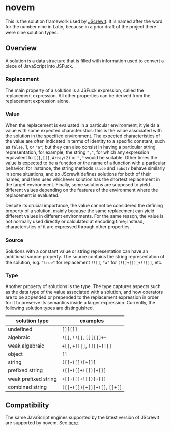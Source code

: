 # novem

This is the solution framework used by [JScrewIt](https://github.com/fasttime/JScrewIt).
It is named after the word for the number nine in Latin, because in a prior draft of the project
there were nine solution types.

## Overview

A solution is a data structure that is filled with information used to convert a piece of JavaScript
into JSFuck.

### Replacement

The main property of a solution is a JSFuck expression, called the replacement expression.
All other properties can be derived from the replacement expression alone.

### Value

When the replacement is evaluated in a particular environment, it yields a value with some expected
characteristics: this is the value associated with the solution in the specified environment.
The expected characteristics of the value are often indicated in terms of identity to a specific
constant, such as `false`, 1, or `"a"`; but they can also consist in having a particular string
representation, for example, the string `","`, for which any expression equivalent to `[[],[]]`,
`Array(2)` or `","` would be suitable.
Other times the value is expected to be a function or the name of a function with a particular
behavior: for instance, the string methods `slice` and `substr` behave similarly in some situations,
and so JScrewIt defines solutions for both of their names, and then uses whichever solution has the
shortest replacement in the target environment.
Finally, some solutions are supposed to yield different values depending on the features of the
environment where the replacement is evaluated.

Despite its crucial importance, the value cannot be considered the defining property of a solution,
mainly because the same replacement can yield different values in different environments.
For the same reason, the value is not normally used directly or calculated at encoding time;
instead, characteristics of it are expressed through other properties.

### Source

Solutions with a constant value or string representation can have an additional source property.
The source contains the string representation of the solution, e.g. `"true"` for replacement `!![]`,
`"a"` for `(![]+[])[+!![]]`, etc.

### Type

Another property of solutions is the type.
The type captures aspects such as the data type of the value associated with a solution, and how
operators are to be appended or prepended to the replacement expression in order for it to preserve
its semantics inside a larger expression.
Currently, the following solution types are distinguished.

| **solution type**    | **examples**                 |
|----------------------|------------------------------|
| undefined            | `[][[]]`                     |
| algebraic            | `![]`, `!![]`, `[][[]]++`    |
| weak algebraic       | `+[]`, `+!![]`, `!![]+!![]`  |
| object               | `[]`                         |
| string               | `([]+![])[+[]]`              |
| prefixed string      | `![]+([]+![])[+[]]`          |
| weak prefixed string | `+[]+([]+![])[+[]]`          |
| combined string      | `([]+![])[+[]]+![]`, `[]+[]` |

## Compatibility

The same JavaScript engines supported by the latest version of JScrewIt are supported by novem.
See [here](https://github.com/fasttime/JScrewIt#compatibility).
